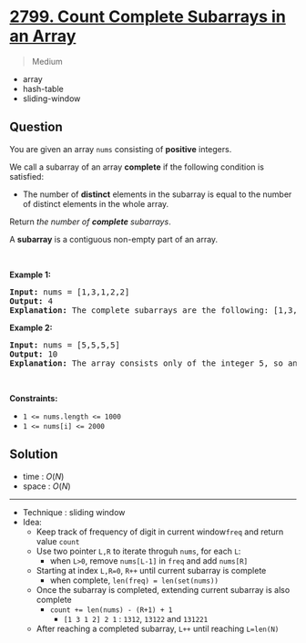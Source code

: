 # [2799. Count Complete Subarrays in an Array](https://leetcode.com/problems/count-complete-subarrays-in-an-array)


> Medium

- array
- hash-table
- sliding-window



## Question


<p>You are given an array <code>nums</code> consisting of <strong>positive</strong> integers.</p>

<p>We call a subarray of an array <strong>complete</strong> if the following condition is satisfied:</p>

<ul>
	<li>The number of <strong>distinct</strong> elements in the subarray is equal to the number of distinct elements in the whole array.</li>
</ul>

<p>Return <em>the number of <strong>complete</strong> subarrays</em>.</p>

<p>A <strong>subarray</strong> is a contiguous non-empty part of an array.</p>

<p>&nbsp;</p>
<p><strong class="example">Example 1:</strong></p>

<pre>
<strong>Input:</strong> nums = [1,3,1,2,2]
<strong>Output:</strong> 4
<strong>Explanation:</strong> The complete subarrays are the following: [1,3,1,2], [1,3,1,2,2], [3,1,2] and [3,1,2,2].
</pre>

<p><strong class="example">Example 2:</strong></p>

<pre>
<strong>Input:</strong> nums = [5,5,5,5]
<strong>Output:</strong> 10
<strong>Explanation:</strong> The array consists only of the integer 5, so any subarray is complete. The number of subarrays that we can choose is 10.
</pre>

<p>&nbsp;</p>
<p><strong>Constraints:</strong></p>

<ul>
	<li><code>1 &lt;= nums.length &lt;= 1000</code></li>
	<li><code>1 &lt;= nums[i] &lt;= 2000</code></li>
</ul>



## Solution

- time  : $O(N)$
- space : $O(N)$

---

- Technique : sliding window
- Idea:
	- Keep track of frequency of digit in current window`freq` and return value `count`
	- Use two pointer `L,R` to iterate throguh `nums`, for each `L`:
		- when `L>0`, remove `nums[L-1]` in `freq` and add `nums[R]`
	- Starting at index `L,R=0`, `R++` until current subarray is complete
		- when complete, `len(freq) = len(set(nums))`
	- Once the subarray is completed, extending current subarray is also complete
		- `count += len(nums) - (R+1) + 1`
			- `[1 3 1 2] 2 1` : `1312`, `13122` and `131221`
	- After reaching a completed subarray, `L++` until reaching `L=len(N)`